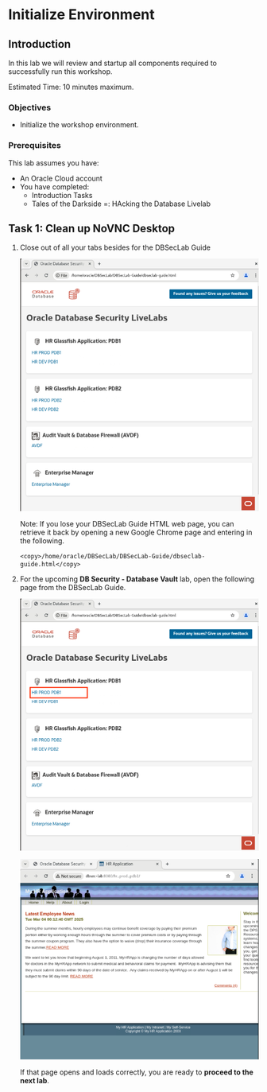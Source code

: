 # Initialize Environment

## Introduction

In this lab we will review and startup all components required to successfully run this workshop.

Estimated Time: 10 minutes maximum.

### Objectives
- Initialize the workshop environment.

### Prerequisites
This lab assumes you have:
- An Oracle Cloud account
- You have completed:
    - Introduction Tasks
    - Tales of the Darkside =: HAcking the Database Livelab


## Task 1: Clean up NoVNC Desktop

1. Close out of all your tabs besides for the DBSecLab Guide

    ![Terminal](images/tds-005.png "Open terminal")

    Note: If you lose your DBSecLab Guide HTML web page, you can retrieve it back by opening a new Google Chrome page and entering in the following.

    ```
    <copy>/home/oracle/DBSecLab/DBSecLab-Guide/dbseclab-guide.html</copy>
    ```


2. For the upcoming **DB Security - Database Vault** lab, open the following page from the DBSecLab Guide.

    ![DBSec Page](images/tds-009.png "DBSec Guide Page")

    ![Glassfish App PDB1](images/tds-010.png "Glassfish App PDB1")

    
    If that page opens and loads correctly, you are ready to **proceed to the next lab**.
